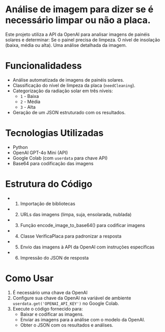 # Análise de imagem para dizer se é necessário limpar ou não a placa.

Este projeto utiliza a API da OpenAI para analisar imagens de painéis solares e determinar:
 Se o painel precisa de limpeza.
 O nível de insolação (baixa, média ou alta).
 Uma análise detalhada da imagem.

# Funcionalidadess

- Análise automatizada de imagens de painéis solares.
- Classificação do nível de limpeza da placa (`needCleaning`).
- Categorização da radiação solar em três níveis:
  - `1` - Baixa
  - `2` - Média
  - `3` - Alta
- Geração de um JSON estruturado com os resultados.

# Tecnologias Utilizadas

- Python
- OpenAI GPT-4o Mini (API)
- Google Colab (com `userdata` para chave API)
- Base64 para codificação das imagens

# Estrutura do Código


- 1. Importação de bibliotecas
- 2. URLs das imagens (limpa, suja, ensolarada, nublada)
- 3. Função encode_image_to_base64() para codificar imagens
- 4. Classe VerificaPlaca para padronizar a resposta
- 5. Envio das imagens à API da OpenAI com instruções específicas
- 6. Impressão do JSON de resposta


# Como Usar

1. É necessário uma chave da OpenAI
2. Configure sua chave da OpenAI na variável de ambiente `userdata.get('OPENAI_API_KEY')` no Google Colab.
2. Execute o código fornecido para:
   - Baixar e codificar as imagens.
   - Enviar as imagens para a análise com o modelo da OpenAI.
   - Obter o JSON com os resultados e análises.
